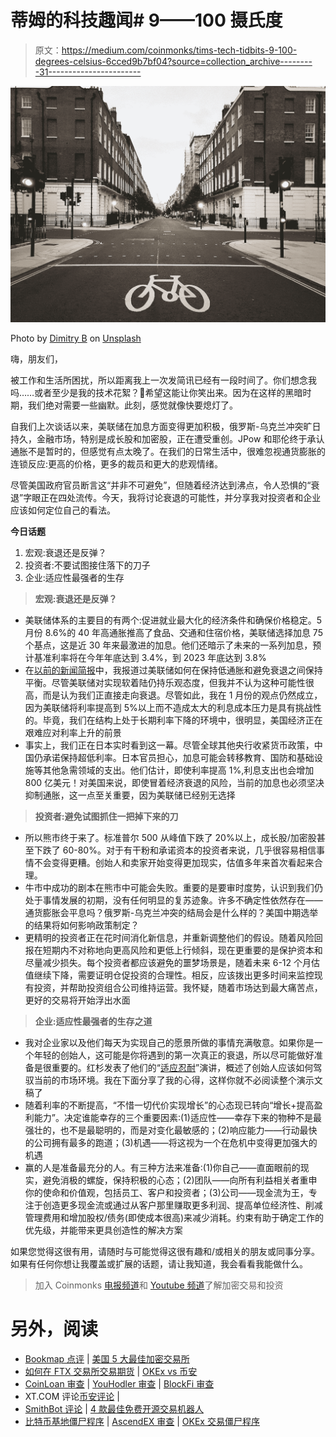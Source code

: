 # 蒂姆的科技趣闻# 9——100 摄氏度

> 原文：<https://medium.com/coinmonks/tims-tech-tidbits-9-100-degrees-celsius-6cced9b7bf04?source=collection_archive---------31----------------------->

![](img/8fd6567fe8c1ed77a499f8564cdc5b7f.png)

Photo by [Dimitry B](https://unsplash.com/@dimitry_b?utm_source=medium&utm_medium=referral) on [Unsplash](https://unsplash.com?utm_source=medium&utm_medium=referral)

嗨，朋友们，

被工作和生活所困扰，所以距离我上一次发简讯已经有一段时间了。你们想念我吗……或者至少是我的技术花絮？🙂希望这能让你笑出来。因为在这样的黑暗时期，我们绝对需要一些幽默。此刻，感觉就像快要熄灯了。

自我们上次谈话以来，美联储在加息方面变得更加积极，俄罗斯-乌克兰冲突旷日持久，金融市场，特别是成长股和加密股，正在遭受重创。JPow 和耶伦终于承认通胀不是暂时的，但感觉有点太晚了。在我们的日常生活中，很难忽视通货膨胀的连锁反应:更高的价格，更多的裁员和更大的悲观情绪。

尽管美国政府官员断言这“并非不可避免”，但随着经济达到沸点，令人恐惧的“衰退”字眼正在四处流传。今天，我将讨论衰退的可能性，并分享我对投资者和企业应该如何定位自己的看法。

**今日话题**

1.  宏观:衰退还是反弹？
2.  投资者:不要试图接住落下的刀子
3.  企业:适应性最强者的生存

> **宏观:衰退还是反弹？**

*   美联储体系的主要目的有两个:促进就业最大化的经济条件和确保价格稳定。5 月份 8.6%的 40 年高通胀推高了食品、交通和住宿价格，美联储选择加息 75 个基点，这是近 30 年来最激进的加息。他们还暗示了未来的一系列加息，预计基准利率将在今年年底达到 3.4%，到 2023 年底达到 3.8%
*   在[以前的新闻简报](/@gofortim/tims-tech-tidbits-1-df6cf578da2d)中，我报道过美联储如何在保持低通胀和避免衰退之间保持平衡。尽管美联储对实现软着陆仍持乐观态度，但我并不认为这种可能性很高，而是认为我们正直接走向衰退。尽管如此，我在 1 月份的观点仍然成立，因为美联储将利率提高到 5%以上而不造成太大的利息成本压力是具有挑战性的。毕竟，我们在结构上处于长期利率下降的环境中，很明显，美国经济正在艰难应对利率上升的前景
*   事实上，我们正在日本实时看到这一幕。尽管全球其他央行收紧货币政策，中国仍承诺保持超低利率。日本官员担心，加息可能会转移教育、国防和基础设施等其他急需领域的支出。他们估计，即使利率提高 1%,利息支出也会增加 800 亿美元！对美国来说，即使冒着经济衰退的风险，当前的加息也必须坚决抑制通胀，这一点至关重要，因为美联储已经别无选择

> **投资者:避免试图抓住一把掉下来的刀**

*   所以熊市终于来了。标准普尔 500 从峰值下跌了 20%以上，成长股/加密股甚至下跌了 60-80%。对于有干粉和承诺资本的投资者来说，几乎很容易相信事情不会变得更糟。创始人和卖家开始变得更加现实，估值多年来首次看起来合理。
*   牛市中成功的剧本在熊市中可能会失败。重要的是要审时度势，认识到我们仍处于事情发展的初期，没有任何明显的复苏迹象。许多不确定性依然存在——通货膨胀会平息吗？俄罗斯-乌克兰冲突的结局会是什么样的？美国中期选举的结果将如何影响政策制定？
*   更精明的投资者正在花时间消化新信息，并重新调整他们的假设。随着风险回报在短期内不对称地向更高风险和更低上行倾斜，现在更重要的是保护资本和尽量减少损失。每个投资者都应该避免的噩梦场景是，随着未来 6-12 个月估值继续下降，需要证明仓促投资的合理性。相反，应该拨出更多时间来监控现有投资，并帮助投资组合公司维持运营。我怀疑，随着市场达到最大痛苦点，更好的交易将开始浮出水面

> **企业:适应性最强者的生存之道**

*   我对企业家以及他们每天为实现自己的愿景所做的事情充满敬意。如果你是一个年轻的创始人，这可能是你将遇到的第一次真正的衰退，所以尽可能做好准备是很重要的。红杉发表了他们的“[适应忍耐](https://www.sequoiacap.com/article/adapting-to-endure/)”演讲，概述了创始人应该如何驾驭当前的市场环境。我在下面分享了我的心得，这样你就不必阅读整个演示文稿了
*   随着利率的不断提高，“不惜一切代价实现增长”的心态现已转向“增长+提高盈利能力”。决定谁能幸存的三个重要因素:(1)适应性——幸存下来的物种不是最强壮的，也不是最聪明的，而是对变化最敏感的；(2)响应能力——行动最快的公司拥有最多的跑道；(3)机遇——将这视为一个在危机中变得更加强大的机遇
*   赢的人是准备最充分的人。有三种方法来准备:(1)你自己——直面眼前的现实，避免消极的螺旋，保持积极的心态；(2)团队——向所有利益相关者重申你的使命和价值观，包括员工、客户和投资者；(3)公司——现金流为王，专注于创造更多现金流或通过从客户那里赚取更多利润、提高单位经济性、削减管理费用和增加股权/债务(即使成本很高)来减少消耗。约束有助于确定工作的优先级，并能带来更具创造性的解决方案

如果您觉得这很有用，请随时与可能觉得这很有趣和/或相关的朋友或同事分享。如果有任何你想让我覆盖或扩展的话题，请让我知道，我会看看我能做什么。

> 加入 Coinmonks [电报频道](https://t.me/coincodecap)和 [Youtube 频道](https://www.youtube.com/c/coinmonks/videos)了解加密交易和投资

# 另外，阅读

*   [Bookmap 点评](https://coincodecap.com/bookmap-review-2021-best-trading-software) | [美国 5 大最佳加密交易所](https://coincodecap.com/crypto-exchange-usa)
*   [如何在 FTX 交易所交易期货](https://coincodecap.com/ftx-futures-trading) | [OKEx vs 币安](https://coincodecap.com/okex-vs-binance)
*   [CoinLoan 审查](https://coincodecap.com/coinloan-review) | [YouHodler 审查](/coinmonks/youhodler-4-easy-ways-to-make-money-98969b9689f2) | [BlockFi 审查](https://coincodecap.com/blockfi-review)
*   XT.COM 评论[币安评论](https://coincodecap.com/profittradingapp-for-binance) |
*   [SmithBot 评论](https://coincodecap.com/smithbot-review) | [4 款最佳免费开源交易机器人](https://coincodecap.com/free-open-source-trading-bots)
*   [比特币基地僵尸程序](/coinmonks/coinbase-bots-ac6359e897f3) | [AscendEX 审查](/coinmonks/ascendex-review-53e829cf75fa) | [OKEx 交易僵尸程序](/coinmonks/okex-trading-bots-234920f61e60)